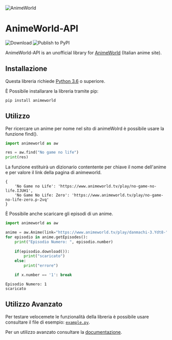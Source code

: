 ![AnimeWorld](/documentation/img/AWGIFLOGO2.gif)
# AnimeWorld-API

![Download](https://img.shields.io/pypi/dw/animeworld)  ![Publish to PyPI](https://github.com/MainKronos/AnimeWorld-API/workflows/Publish%20to%20PyPI/badge.svg)

AnimeWorld-API is an unofficial library for [AnimeWorld](https://www.animeworld.tv/) (Italian anime site).

## Installazione
Questa libreria richiede [Python 3.6](https://www.python.org/) o superiore.

È Possibile installarare la libreria tramite pip:
```shell script
pip install animeworld
```

## Utilizzo
Per ricercare un anime per nome nel sito di animeWolrd è possibile usare la funzione find().
```python
import animeworld as aw

res = aw.find("No game no life")
print(res)
```
La funzione estituirà un dizionario contentente per chiave il nome dell'anime e per valore il link della pagina di animeworld.
```
{
    'No Game no Life': 'https://www.animeworld.tv/play/no-game-no-life.IJUH1',
    'No Game No Life: Zero': 'https://www.animeworld.tv/play/no-game-no-life-zero.p-2vq'
}
```
È Possibile anche scaricare gli episodi di un anime.
```python
import animeworld as aw

anime = aw.Anime(link="https://www.animeworld.tv/play/danmachi-3.Ydt8-")
for episodio in anime.getEpisodes():
    print("Episodio Numero: ", episodio.number)
        
    if(episodio.download()):
        print("scaricato")
    else:
        print("errore")

    if x.number == '1': break
```
```
Episodio Numero: 1
scaricato
```

## Utilizzo Avanzato
Per testare velocemete le funzionalità della libreria è possibile usare consultare il file di esempio: [`example.py`](/documentation/example.py).

Per un utilizzo avanzato consultare la [documentazione](../../wiki).
